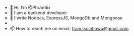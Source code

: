 - 👋 Hi, I’m @Phran6ix
- 👀 I am a backend developer 
- 🌱 I write NodeJs, ExpressJS, MongoDb and Mongoose
- 
- 📫 How to reach me on email: francisolatinwo@gmail.com

<!---
Phran6ix/Phran6ix is a ✨ special ✨ repository because its `README.md` (this file) appears on your GitHub profile.
You can click the Preview link to take a look at your changes.
--->
